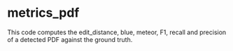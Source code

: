 # metrics_pdf
This code computes the edit_distance, blue, meteor, F1, recall and precision of a detected PDF against the ground truth.
